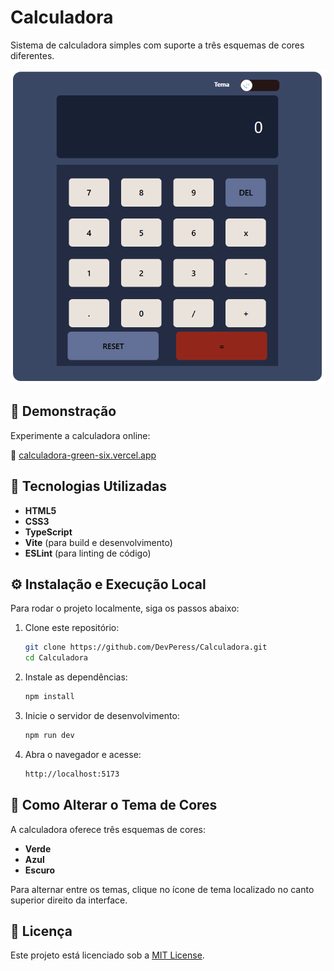 # Calculadora

Sistema de calculadora simples com suporte a três esquemas de cores diferentes.

![Calculadora](./preview.png) 

## 🚀 Demonstração

Experimente a calculadora online:

🔗 [calculadora-green-six.vercel.app](https://calculadora-green-six.vercel.app)

## 🧰 Tecnologias Utilizadas

- **HTML5**
- **CSS3**
- **TypeScript**
- **Vite** (para build e desenvolvimento)
- **ESLint** (para linting de código)

## ⚙️ Instalação e Execução Local

Para rodar o projeto localmente, siga os passos abaixo:

1. Clone este repositório:

   ```bash
   git clone https://github.com/DevPeress/Calculadora.git
   cd Calculadora
   ```
2. Instale as dependências:

   ```bash
   npm install
   ```
3. Inicie o servidor de desenvolvimento:

   ```bash
   npm run dev
   ```
4. Abra o navegador e acesse: 

   ```markdown
   http://localhost:5173
   ```

## 🎨 Como Alterar o Tema de Cores

A calculadora oferece três esquemas de cores:

- **Verde**
- **Azul**
- **Escuro**

Para alternar entre os temas, clique no ícone de tema localizado no canto superior direito da interface.

## 📄 Licença

Este projeto está licenciado sob a [MIT License](https://opensource.org/licenses/MIT).
